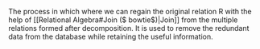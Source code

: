 The process in which where we can regain the original relation R with the help of [[Relational Algebra#Join ($ bowtie$)|Join]] from the multiple relations formed after decomposition. It is used to remove the redundant data from the database while retaining the useful information.